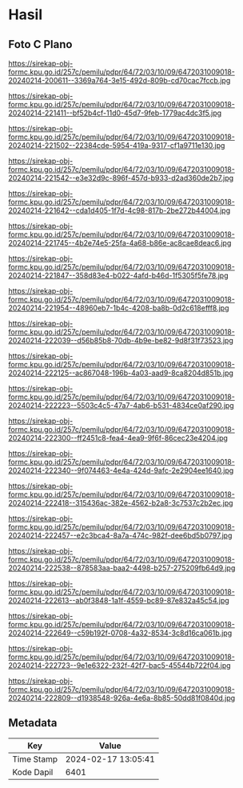 # Hasil

## Foto C Plano

https://sirekap-obj-formc.kpu.go.id/257c/pemilu/pdpr/64/72/03/10/09/6472031009018-20240214-200611--3369a764-3e15-492d-809b-cd70cac7fccb.jpg

https://sirekap-obj-formc.kpu.go.id/257c/pemilu/pdpr/64/72/03/10/09/6472031009018-20240214-221411--bf52b4cf-11d0-45d7-9feb-1779ac4dc3f5.jpg

https://sirekap-obj-formc.kpu.go.id/257c/pemilu/pdpr/64/72/03/10/09/6472031009018-20240214-221502--22384cde-5954-419a-9317-cf1a9711e130.jpg

https://sirekap-obj-formc.kpu.go.id/257c/pemilu/pdpr/64/72/03/10/09/6472031009018-20240214-221542--e3e32d9c-896f-457d-b933-d2ad360de2b7.jpg

https://sirekap-obj-formc.kpu.go.id/257c/pemilu/pdpr/64/72/03/10/09/6472031009018-20240214-221642--cda1d405-1f7d-4c98-817b-2be272b44004.jpg

https://sirekap-obj-formc.kpu.go.id/257c/pemilu/pdpr/64/72/03/10/09/6472031009018-20240214-221745--4b2e74e5-25fa-4a68-b86e-ac8cae8deac6.jpg

https://sirekap-obj-formc.kpu.go.id/257c/pemilu/pdpr/64/72/03/10/09/6472031009018-20240214-221847--358d83e4-b022-4afd-b46d-1f5305f5fe78.jpg

https://sirekap-obj-formc.kpu.go.id/257c/pemilu/pdpr/64/72/03/10/09/6472031009018-20240214-221954--48960eb7-1b4c-4208-ba8b-0d2c618efff8.jpg

https://sirekap-obj-formc.kpu.go.id/257c/pemilu/pdpr/64/72/03/10/09/6472031009018-20240214-222039--d56b85b8-70db-4b9e-be82-9d8f31f73523.jpg

https://sirekap-obj-formc.kpu.go.id/257c/pemilu/pdpr/64/72/03/10/09/6472031009018-20240214-222125--ac867048-196b-4a03-aad9-8ca8204d851b.jpg

https://sirekap-obj-formc.kpu.go.id/257c/pemilu/pdpr/64/72/03/10/09/6472031009018-20240214-222223--5503c4c5-47a7-4ab6-b531-4834ce0af290.jpg

https://sirekap-obj-formc.kpu.go.id/257c/pemilu/pdpr/64/72/03/10/09/6472031009018-20240214-222300--ff2451c8-fea4-4ea9-9f6f-86cec23e4204.jpg

https://sirekap-obj-formc.kpu.go.id/257c/pemilu/pdpr/64/72/03/10/09/6472031009018-20240214-222340--9f074463-4e4a-424d-9afc-2e2904ee1640.jpg

https://sirekap-obj-formc.kpu.go.id/257c/pemilu/pdpr/64/72/03/10/09/6472031009018-20240214-222418--315436ac-382e-4562-b2a8-3c7537c2b2ec.jpg

https://sirekap-obj-formc.kpu.go.id/257c/pemilu/pdpr/64/72/03/10/09/6472031009018-20240214-222457--e2c3bca4-8a7a-474c-982f-dee6bd5b0797.jpg

https://sirekap-obj-formc.kpu.go.id/257c/pemilu/pdpr/64/72/03/10/09/6472031009018-20240214-222538--878583aa-baa2-4498-b257-275209fb64d9.jpg

https://sirekap-obj-formc.kpu.go.id/257c/pemilu/pdpr/64/72/03/10/09/6472031009018-20240214-222613--ab0f3848-1a1f-4559-bc89-87e832a45c54.jpg

https://sirekap-obj-formc.kpu.go.id/257c/pemilu/pdpr/64/72/03/10/09/6472031009018-20240214-222649--c59b192f-0708-4a32-8534-3c8d16ca061b.jpg

https://sirekap-obj-formc.kpu.go.id/257c/pemilu/pdpr/64/72/03/10/09/6472031009018-20240214-222723--9e1e6322-232f-42f7-bac5-45544b722f04.jpg

https://sirekap-obj-formc.kpu.go.id/257c/pemilu/pdpr/64/72/03/10/09/6472031009018-20240214-222809--d1938548-926a-4e6a-8b85-50dd81f0840d.jpg


## Metadata

| Key        | Value               |
| ---------- | ------------------- |
| Time Stamp | 2024-02-17 13:05:41 |
| Kode Dapil | 6401                |



